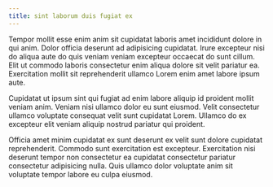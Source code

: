 ```yaml
---
title: sint laborum duis fugiat ex
---
```


Tempor mollit esse enim anim sit cupidatat laboris amet incididunt dolore in qui anim. Dolor officia deserunt ad adipisicing cupidatat. Irure excepteur nisi do aliqua aute do quis veniam veniam excepteur occaecat do sunt cillum. Elit ut commodo laboris consectetur enim aliqua dolore sit velit pariatur ea. Exercitation mollit sit reprehenderit ullamco Lorem enim amet labore ipsum aute.

Cupidatat ut ipsum sint qui fugiat ad enim labore aliquip id proident mollit veniam anim. Veniam nisi ullamco dolor eu sunt eiusmod. Velit consectetur ullamco voluptate consequat velit sunt cupidatat Lorem. Ullamco do ex excepteur elit veniam aliquip nostrud pariatur qui proident.

Officia amet minim cupidatat ex sunt deserunt ex velit sunt dolore cupidatat reprehenderit. Commodo sunt exercitation est excepteur. Exercitation nisi deserunt tempor non consectetur ea cupidatat consectetur pariatur consectetur adipisicing nulla. Quis ullamco dolor voluptate anim sit voluptate tempor labore eu culpa eiusmod.